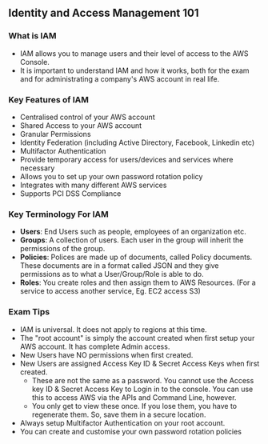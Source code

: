 ## Identity and Access Management 101
### What is IAM
- IAM allows you to manage users and their level of access to the AWS Console.
- It is important to understand IAM and how it works, both for the exam and for administrating a company's AWS account in real life.

### Key Features of IAM
- Centralised control of your AWS account
- Shared Access to your AWS account
- Granular Permissions
- Identity Federation (including Active Directory, Facebook, Linkedin etc)
- Multifactor Authentication
- Provide temporary access for users/devices and services where necessary
- Allows you to set up your own password rotation policy
- Integrates with many different AWS services
- Supports PCI DSS Compliance

### Key Terminology For IAM
- **Users**: End Users such as people, employees of an organization etc.
- **Groups**: A collection of users. Each user in the group will inherit the permissions of the group.
- **Policies**: Polices are made up of documents, called Policy documents. These documents are in a format called JSON and they give permissions as to what a User/Group/Role is able to do.
- **Roles**: You create roles and then assign them to AWS Resources. (For a service to access another service, Eg. EC2 access S3)

### Exam Tips
- IAM is universal. It does not apply to regions at this time.
- The "root account" is simply the account created when first setup your AWS account. It has complete Admin access.
- New Users have NO permissions when first created.
- New Users are assigned Access Key ID & Secret Access Keys when first created.
  - These are not the same as a password. You cannot use the Access key ID & Secret Access Key to Login in to the console. You can use this to access AWS via the APIs and Command Line, however.
  - You only get to view these once. If you lose them, you have to regenerate them. So, save them in a secure location.
- Always setup Multifactor Authentication on your root account.
- You can create and customise your own password rotation policies
